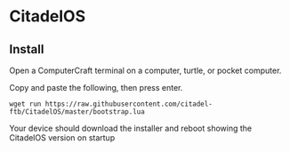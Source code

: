 CitadelOS
==================

Install
----------------
Open a ComputerCraft terminal on a computer, turtle, or pocket computer.

Copy and paste the following, then press enter.

```
wget run https://raw.githubusercontent.com/citadel-ftb/CitadelOS/master/bootstrap.lua
```

Your device should download the installer and reboot showing the CitadelOS version on startup